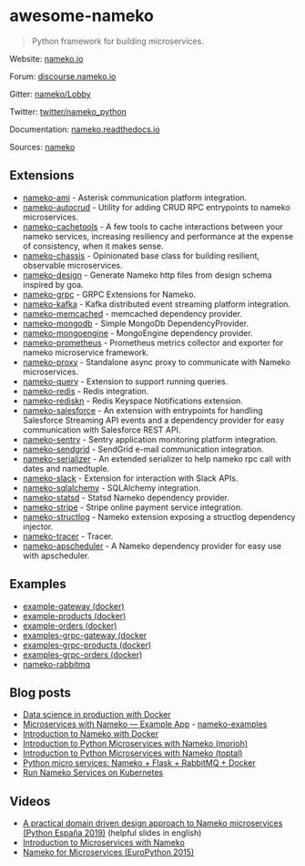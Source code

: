 # awesome-nameko

> Python framework for building microservices.

Website: [nameko.io](https://www.nameko.io)

Forum: [discourse.nameko.io](https://discourse.nameko.io)

Gitter: [nameko/Lobby](https://gitter.im/nameko/Lobby)

Twitter: [twitter/nameko_python](https://twitter.com/nameko_python)

Documentation: [nameko.readthedocs.io](https://nameko.readthedocs.io)

Sources: [nameko](https://github.com/nameko/nameko)

## Extensions

- [nameko-ami](https://github.com/litnimax/nameko-ami) - Asterisk communication platform integration.
- [nameko-autocrud](https://github.com/timbu/nameko-autocrud) - Utility for adding CRUD RPC entrypoints to nameko microservices.
- [nameko-cachetools](https://github.com/santiycr/nameko-cachetools) - A few tools to cache interactions between your nameko services, increasing resiliency and performance at the expense of consistency, when it makes sense.
- [nameko-chassis](https://github.com/Emplocity/nameko-chassis) - Opinionated base class for building resilient, observable microservices.
- [nameko-design](https://github.com/yukinagae/nameko-design) - Generate Nameko http files from design schema inspired by goa.
- [nameko-grpc](https://github.com/nameko/nameko-grpc) -  GRPC Extensions for Nameko.
- [nameko-kafka](https://github.com/ketgo/nameko-kafka) -  Kafka distributed event streaming platform integration.
- [nameko-memcached](https://github.com/frisellcpl/nameko-memcached) - memcached dependency provider.
- [nameko-mongodb](https://github.com/alexshin/nameko-mongodb) - Simple MongoDb DependencyProvider.
- [nameko-mongoengine](https://github.com/ketgo/nameko-mongoengine) - MongoEngine dependency provider.
- [nameko-prometheus](https://github.com/emplocity/nameko-prometheus) - Prometheus metrics collector and exporter for nameko microservice framework.
- [nameko-proxy](https://github.com/fraglab/nameko-proxy) - Standalone async proxy to communicate with Nameko microservices.
- [nameko-query](https://github.com/kundo/nameko-query) - Extension to support running queries.
- [nameko-redis](https://github.com/etataurov/nameko-redis) - Redis integration.
- [nameko-rediskn](https://github.com/sohonetlabs/nameko-rediskn) - Redis Keyspace Notifications extension.
- [nameko-salesforce](https://github.com/nameko/nameko-salesforce) - An extension with entrypoints for handling Salesforce Streaming API events and a dependency provider for easy communication with Salesforce REST API.
- [nameko-sentry](https://github.com/nameko/nameko-sentry) - Sentry application monitoring platform integration.
- [nameko-sendgrid](https://github.com/invictuscapital/nameko-sendgrid) - SendGrid e-mail communication integration.
- [nameko-serializer](https://github.com/Yupeek/nameko-serializer) - An extended serializer to help nameko rpc call with dates and namedtuple.
- [nameko-slack](https://github.com/iky/nameko-slack) - Extension for interaction with Slack APIs.
- [nameko-sqlalchemy](https://github.com/nameko/nameko-sqlalchemy) - SQLAlchemy integration.
- [nameko-statsd](https://github.com/sohonetlabs/nameko-statsd) - Statsd Nameko dependency provider.
- [nameko-stripe](https://github.com/marcuspen/nameko-stripe) - Stripe online payment service integration.
- [nameko-structlog](https://github.com/tyler46/nameko-structlog) - Nameko extension exposing a structlog dependency injector.
- [nameko-tracer](https://github.com/nameko/nameko-tracer) - Tracer.
- [nameko-apscheduler](https://github.com/ma-pony/nameko-apscheduler) - A Nameko dependency provider for easy use with apscheduler.

## Examples

- [example-gateway (docker)](https://hub.docker.com/r/nameko/nameko-example-gateway)
- [example-products (docker)](https://hub.docker.com/r/nameko/nameko-example-products)
- [example-orders (docker)](https://hub.docker.com/r/nameko/nameko-example-orders)
- [examples-grpc-gateway (docker](https://hub.docker.com/r/nameko/nameko-examples-grpc-gateway)
- [examples-grpc-products (docker)](https://hub.docker.com/r/nameko/nameko-examples-grpc-products)
- [examples-grpc-orders (docker)](https://hub.docker.com/r/nameko/nameko-examples-grpc-orders)
- [nameko-rabbitmq](https://hub.docker.com/r/nameko/nameko-rabbitmq)

## Blog posts

- [Data science in production with Docker](https://medium.com/@gijswobben/data-science-in-production-with-docker-b6673231677a)
- [Microservices with Nameko — Example App](https://medium.com/@JakubBorys/microservices-with-nameko-example-app-de45d50b3c5e) - [nameko-examples](https://github.com/nameko/nameko-examples)
- [Introduction to Nameko with Docker](https://max6log.wordpress.com/2017/04/23/introduction-to-nameko-with-docker/)
- [Introduction to Python Microservices with Nameko (morioh)](https://morioh.com/p/64fd8227f38d)
- [Introduction to Python Microservices with Nameko (toptal)](https://www.toptal.com/python/introduction-python-microservices-nameko)
- [Python micro services: Nameko + Flask + RabbitMQ + Docker](https://medium.com/@alvaropaconeto/python-micro-services-nameko-flash-rabbitmq-docker-f85339abf42a)
- [Run Nameko Services on Kubernetes](https://medium.com/@JakubBorys/run-nameko-services-on-kubernetes-c4db3a863f05)

## Videos

- [A practical domain driven design approach to Nameko microservices (Python España 2019)](https://www.youtube.com/watch?v=4O4jo56fgXE) (helpful slides in english)
- [Introduction to Microservices with Nameko](https://www.youtube.com/watch?v=0ih4SBxCL3I)
- [Nameko for Microservices (EuroPython 2015)](https://www.youtube.com/watch?v=S-utpUpaGqQ)
